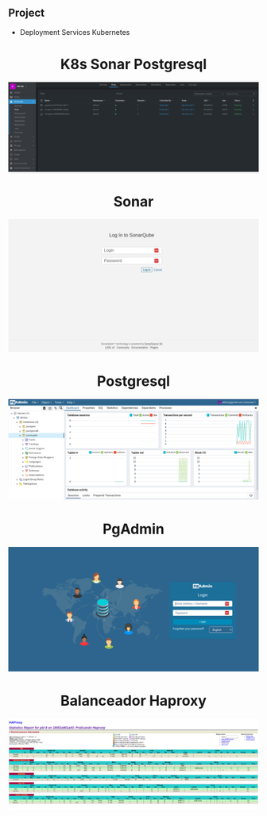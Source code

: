 ## Project

- Deployment Services Kubernetes

<h1 align="center">K8s Sonar Postgresql</h1>

<p align="center">
  <img alt="K8s" src="images/k8s-sonar-postgresql.png">
</p>

<h1 align="center">Sonar</h1>

<p align="center">
  <img alt="Sonar" src="images/sonar.png">
</p>

<h1 align="center">Postgresql</h1>

<p align="center">
  <img alt="Postgresql" src="images/postgresql.png">
</p>

<h1 align="center">PgAdmin</h1>

<p align="center">
  <img alt="PgAdmin" src="images/pgadmin.png">
</p>

<h1 align="center">Balanceador Haproxy</h1>

<p align="center">
  <img alt="Balanceador" src="images/balanceador.png">
</p>

